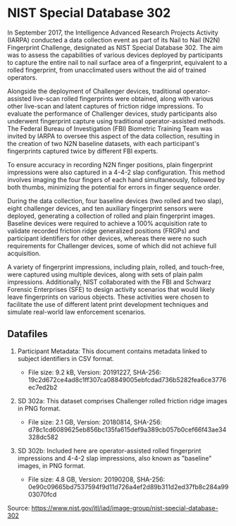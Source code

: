 # NIST Special Database 302

In September 2017, the Intelligence Advanced Research Projects Activity (IARPA) conducted a data collection event as part of its Nail to Nail (N2N) Fingerprint Challenge, designated as NIST Special Database 302. 
The aim was to assess the capabilities of various devices deployed by participants to capture the entire nail to nail surface area of a fingerprint, equivalent to a rolled fingerprint, from unacclimated users without the aid of trained operators.

Alongside the deployment of Challenger devices, traditional operator-assisted live-scan rolled fingerprints were obtained, along with various other live-scan and latent captures of friction ridge impressions.
To evaluate the performance of Challenger devices, study participants also underwent fingerprint capture using traditional operator-assisted methods. 
The Federal Bureau of Investigation (FBI) Biometric Training Team was invited by IARPA to oversee this aspect of the data collection, resulting in the creation of two N2N baseline datasets, with each participant's fingerprints captured twice by different FBI experts.

To ensure accuracy in recording N2N finger positions, plain fingerprint impressions were also captured in a 4-4-2 slap configuration. 
This method involves imaging the four fingers of each hand simultaneously, followed by both thumbs, minimizing the potential for errors in finger sequence order.

During the data collection, four baseline devices (two rolled and two slap), eight challenger devices, and ten auxiliary fingerprint sensors were deployed, generating a collection of rolled and plain fingerprint images. 
Baseline devices were required to achieve a 100% acquisition rate to validate recorded friction ridge generalized positions (FRGPs) and participant identifiers for other devices, whereas there were no such requirements for Challenger devices, some of which did not achieve full acquisition.

A variety of fingerprint impressions, including plain, rolled, and touch-free, were captured using multiple devices, along with sets of plain palm impressions. 
Additionally, NIST collaborated with the FBI and Schwarz Forensic Enterprises (SFE) to design activity scenarios that would likely leave fingerprints on various objects. 
These activities were chosen to facilitate the use of different latent print development techniques and simulate real-world law enforcement scenarios.

## Datafiles 
1. Participant Metadata: This document contains metadata linked to subject identifiers in CSV format. 
   * File size: 9.2 kB, Version: 20191227, SHA-256: 19c2d672ce4ad8c1ff307ca08849005ebfcdad736b5282fea6ce3776ec7ed2b2

2. SD 302a: This dataset comprises Challenger rolled friction ridge images in PNG format. 
   * File size: 2.1 GB, Version: 20180814, SHA-256: d78c1cd6089625eb856bc135fa615def9a389cb057b0cef66f43ae34328dc582

3. SD 302b: Included here are operator-assisted rolled fingerprint impressions and 4-4-2 slap impressions, also known as "baseline" images, in PNG format. 
   * File size: 4.8 GB, Version: 20190208, SHA-256: 0e90c09665bd7537594f9d11d726a4ef2d89b311d2ed37fb8c284a9903070fcd

Source: https://www.nist.gov/itl/iad/image-group/nist-special-database-302
